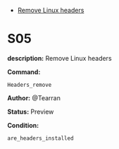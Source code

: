 - [Remove Linux headers](#s05)

# S05

**description:** Remove Linux headers

**Command:** 
~~~
Headers_remove
~~~

**Author:** @Tearran

**Status:** Preview

**Condition:**
~~~
are_headers_installed
~~~

